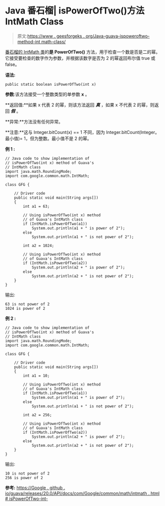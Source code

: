 # Java 番石榴| isPowerOfTwo()方法 IntMath Class

> 原文:[https://www . geesforgeks . org/Java-guava-ispoweroftwo-method-int math-class/](https://www.geeksforgeeks.org/java-guava-ispoweroftwo-method-intmath-class/)

[番石榴的 IntMath 类](https://www.geeksforgeeks.org/intmath-class-guava-java/)的**是 PowerOfTwo()** 方法，用于检查一个数是否是二的幂。它接受要检查的数字作为参数，并根据该数字是否为 2 的幂返回布尔值 true 或 false。

**语法:**

```
public static boolean isPowerOfTwo(int x)

```

**参数**:该方法接受一个整数类型的单参数 **x** 。

**返回值:**如果 x 代表 2 的幂，则该方法返回 ***真*** ，如果 x 不代表 2 的幂，则返回 ***假*** 。

**异常:**方法没有任何异常。

**注意:**这与 Integer.bitCount(x) == 1 不同，因为 Integer.bitCount(Integer。最小值)= 1，但为整数。最小值不是 2 的幂。

**例 1 :**

```
// Java code to show implementation of
// isPowerOfTwo(int x) method of Guava's
// IntMath class
import java.math.RoundingMode;
import com.google.common.math.IntMath;

class GFG {

    // Driver code
    public static void main(String args[])
    {
        int a1 = 63;

        // Using isPowerOfTwo(int x) method
        // of Guava's IntMath class
        if (IntMath.isPowerOfTwo(a1))
            System.out.println(a1 + " is power of 2");
        else
            System.out.println(a1 + " is not power of 2");

        int a2 = 1024;

        // Using isPowerOfTwo(int x) method
        // of Guava's IntMath class
        if (IntMath.isPowerOfTwo(a2))
            System.out.println(a2 + " is power of 2");
        else
            System.out.println(a2 + " is not power of 2");
    }
}
```

输出:

```
63 is not power of 2
1024 is power of 2

```

**例 2 :**

```
// Java code to show implementation of
// isPowerOfTwo(int x) method of Guava's
// IntMath class
import java.math.RoundingMode;
import com.google.common.math.IntMath;

class GFG {

    // Driver code
    public static void main(String args[])
    {
        int a1 = 10;

        // Using isPowerOfTwo(int x) method
        // of Guava's IntMath class
        if (IntMath.isPowerOfTwo(a1))
            System.out.println(a1 + " is power of 2");
        else
            System.out.println(a1 + " is not power of 2");

        int a2 = 256;

        // Using isPowerOfTwo(int x) method
        // of Guava's IntMath class
        if (IntMath.isPowerOfTwo(a2))
            System.out.println(a2 + " is power of 2");
        else
            System.out.println(a2 + " is not power of 2");
    }
}
```

输出:

```
10 is not power of 2
256 is power of 2

```

**参考:**
[https://Google . github . io/guava/releases/20.0/API/docs/com/Google/common/math/intmath . html # isPowerOfTwo-int-](https://google.github.io/guava/releases/20.0/api/docs/com/google/common/math/IntMath.html#isPowerOfTwo-int-)